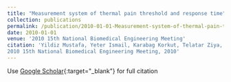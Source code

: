 ```yaml
---
title: "Measurement system of thermal pain threshold and response time"
collection: publications
permalink: /publication/2010-01-01-Measurement-system-of-thermal-pain-threshold-and-response-time
date: 2010-01-01
venue: '2010 15th National Biomedical Engineering Meeting'
citation: 'Yildiz Mustafa, Yeter Ismail, Karabag Korkut, Telatar Ziya, Erogul Osman, Yildirim Vedat, Measurement system of thermal pain threshold and response time"
2010 15th National Biomedical Engineering Meeting, 2010'
---
```

Use [Google Scholar](https://scholar.google.com/scholar?q=Measurement+system+of+thermal+pain+threshold+and+response+time){:target="_blank"} for full citation